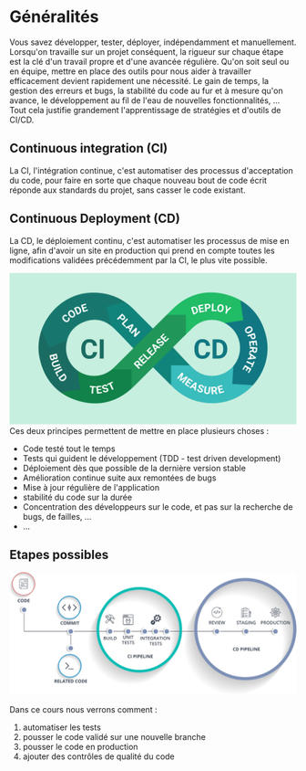 # Généralités
Vous savez développer, tester, déployer, indépendamment et manuellement.
Lorsqu'on travaille sur un projet conséquent, la rigueur sur chaque étape est la clé d'un travail propre et d'une avancée régulière. Qu'on soit seul ou en équipe, mettre en place des outils pour nous aider à travailler efficacement devient rapidement une nécessité. Le gain de temps, la gestion des erreurs et bugs, la stabilité du code au fur et à mesure qu'on avance, le développement au fil de l'eau de nouvelles fonctionnalités, ... Tout cela justifie grandement l'apprentissage de stratégies et d'outils de CI/CD. 

## Continuous integration (CI)
La CI, l'intégration continue, c'est automatiser des processus d'acceptation du code, pour faire en sorte que chaque nouveau bout de code écrit réponde aux standards du projet, sans casser le code existant.

## Continuous Deployment (CD)
La CD, le déploiement continu, c'est automatiser les processus de mise en ligne, afin d'avoir un site en production qui prend en compte toutes les modifications validées précédemment par la CI, le plus vite possible.


![Image de présentation du CI/CD](assets/cicd.png)
Ces deux principes permettent de mettre en place plusieurs choses : 
- Code testé tout le temps
- Tests qui guident le développement (TDD - test driven development)
- Déploiement dès que possible de la dernière version stable
- Amélioration continue suite aux remontées de bugs
- Mise à jour régulière de l'application
- stabilité du code sur la durée
- Concentration des développeurs sur le code, et pas sur la recherche de bugs, de failles, ...
- ...

## Etapes possibles
![Types d'étapes possibles](<assets/CI CD avec fond.jpg>)

Dans ce cours nous verrons comment :

1. automatiser les tests
2. pousser le code validé sur une nouvelle branche
3. pousser le code en production
4. ajouter des contrôles de qualité du code